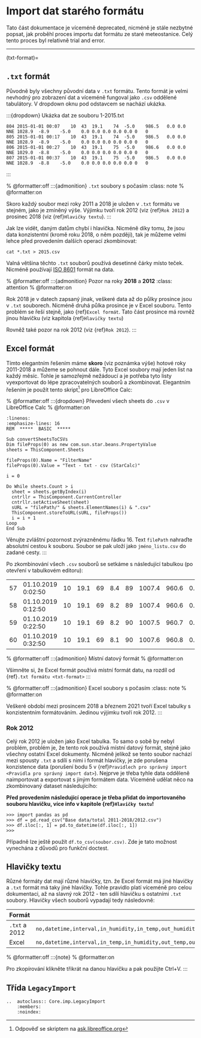 # Import dat starého formátu

Tato část dokumentace je víceméně deprecated, nicméně je stále nezbytné popsat, jak proběhl proces importu dat formátu
ze staré meteostanice. Celý tento proces byl relativně trial and error.

---

[comment]: <> (tohle je potřeba odkazovat zvlášť kvůli tomu nadpisu protože v něm je code...prostě lmao)
(txt-format)=

## `.txt` formát

Původně byly všechny původní data v `.txt` formátu. Tento formát je velmi nevhodný pro zobrazení dat a víceméně fungoval
jako `.csv` oddělené tabulátory. V dropdown oknu pod odstavcem se nachází ukázka.

:::{dropdown} Ukázka dat ze souboru 1-2015.txt

```none
804	2015-01-01 00:07	10	43	19.1	74	-5.0	986.5	0.0	0.0	NNE	1028.9	-8.9	-5.0	0.0	0.0	0.0	0.0	0.0	0	0
805	2015-01-01 00:17	10	43	19.1	74	-5.0	986.5	0.0	0.0	NNE	1028.9	-8.9	-5.0	0.0	0.0	0.0	0.0	0.0	0	0
806	2015-01-01 00:27	10	43	19.1	75	-5.0	986.6	0.0	0.0	NNE	1029.0	-8.8	-5.0	0.0	0.0	0.0	0.0	0.0	0	0
807	2015-01-01 00:37	10	43	19.1	75	-5.0	986.5	0.0	0.0	NNE	1028.9	-8.8	-5.0	0.0	0.0	0.0	0.0	0.0	0	0
```

:::

% @formatter:off
:::{admonition} `.txt` soubory s počasím
:class: note
% @formatter:on

Skoro každý soubor mezi roky 2011 a 2018 je uložen v `.txt` formátu ve stejném, jako je zmíněný výše. Výjimku tvoří rok
2012 (viz {ref}`Rok 2012`) a prosinec 2018 (viz {ref}`Hlavičky textu`).
:::

Jak lze vidět, daným datům chybí i hlavička. Nicméně díky tomu, že jsou data konzistentní (kromě roku 2018, o něm
později), tak je můžeme velmi lehce před provedením dalších operací zkombinovat:

```none
cat *.txt > 2015.csv
```

Valná většina těchto `.txt` souborů používá desetinné čárky místo teček. Nicméně
používají [ISO 8601](https://en.wikipedia.org/wiki/ISO_8601)
formát na data.

% @formatter:off
:::{admonition} Pozor na roky **2018** a **2012**
:class: attention
% @formatter:on

Rok 2018 je v datech zapsaný jinak, veškeré data až do půlky prosince jsou v `.txt` souborech. Nicméně druhá půlka
prosince je v Excel souboru. Tento problém se řeší stejně, jako {ref}`Excel formát`. Tato část prosince má rovněž jinou
hlavičku (viz kapitola {ref}`Hlavičky textu`)

Rovněž také pozor na rok 2012 (viz {ref}`Rok 2012`).
:::

## Excel formát

Tímto elegantním řešením máme **skoro** (viz poznámka výše) hotové roky 2011-2018 a můžeme se pohnout dále. Tyto Excel
soubory mají jeden list na každý měsíc. Tohle je samozřejmě nežádoucí a je potřeba tyto listy vyexportovat do lépe
zpracovatelných souborů a zkombinovat. Elegantním řešením je použít tento skript[^1] pro LibreOffice Calc:

% @formatter:off
:::{dropdown} Převedení všech sheets do `.csv` v LibreOffice Calc
% @formatter:on

```{code-block} vbscript
:linenos:
:emphasize-lines: 16
REM  *****  BASIC  *****

Sub convertSheetsToCSVs
Dim fileProps(0) as new com.sun.star.beans.PropertyValue
sheets = ThisComponent.Sheets

fileProps(0).Name = "FilterName"
fileProps(0).Value = "Text - txt - csv (StarCalc)"

i = 0

Do While sheets.Count > i
  sheet = sheets.getByIndex(i)
  cntrllr = ThisComponent.CurrentController
  cntrllr.setActiveSheet(sheet)
  sURL = "filePath/" & sheets.ElementNames(i) & ".csv"
  ThisComponent.storeToURL(sURL, fileProps())
  i = i + 1
Loop
End Sub
```

Věnujte zvláštní pozornost zvýrazněnému řádku 16. Text `filePath` nahraďte absolutní cestou k souboru. Soubor se pak
uloží jako `jméno_listu.csv` do zadané cesty.
:::

Po zkombinování všech `.csv` souborů se setkáme s následující tabulkou (po otevření v tabulkovém editoru):

|    |                    |    |      |    |     |    |        |       |     |     |   |     |     |      |      |      |      |      |
|----|--------------------|----|------|----|-----|----|--------|-------|-----|-----|---|-----|-----|------|------|------|------|------|
| 57 | 01.10.2019 0:02:50 | 10 | 19.1 | 69 | 8.4 | 89 | 1007.4 | 960.6 | 0.0 | 0.0 | E | 6.7 | 8.4 | 0.00 | 0.00 | 1.80 | 0.00 | 1.80 |
| 58 | 01.10.2019 0:12:50 | 10 | 19.1 | 69 | 8.2 | 89 | 1007.4 | 960.6 | 0.0 | 0.0 | S | 6.5 | 8.2 | 0.00 | 0.00 | 1.80 | 0.00 | 1.80 |
| 59 | 01.10.2019 0:22:50 | 10 | 19.1 | 69 | 8.2 | 90 | 1007.5 | 960.7 | 0.0 | 0.0 | S | 6.7 | 8.2 | 0.00 | 0.00 | 1.80 | 0.00 | 1.80 |
| 60 | 01.10.2019 0:32:50 | 10 | 19.1 | 69 | 8.1 | 90 | 1007.6 | 960.8 | 0.0 | 0.0 | S | 6.6 | 8.1 | 0.00 | 0.00 | 1.80 | 0.00 | 1.80 |

% @formatter:off
:::{admonition} Místní datový formát
% @formatter:on

Všimněte si, že Excel formát používá místní formát datu, na rozdíl od {ref}``.txt formátu <txt-format>``
:::

% @formatter:off
:::{admonition} Excel soubory s počasím
:class: note
% @formatter:on

Veškeré období mezi prosincem 2018 a březnem 2021 tvoří Excel tabulky s konzistentním formátováním. Jedinou výjimku
tvoří rok 2012.
:::

### Rok 2012

Celý rok 2012 je uložen jako Excel tabulka. To samo o sobě by nebyl problém, problém je, že tento rok používá místní
datový formát, stejně jako všechny ostatní Excel dokumenty. Nicméně jelikož se tento soubor nachází mezi spousty `.txt`
a sdílí s nimi i formát hlavičky, je zde porušena konzistence data (porušení bodu 5 v
{ref}`Pravidlech pro správný import <Pravidla pro správný import dat>`). Nejprve je třeba tyhle data odděleně
naimportovat a exportovat s jiným formátem data. Víceméně udělat něco na zkombinovaný dataset následujícího:

**Před provedením následující operace je třeba přidat do importovaného souboru hlavičku, více info v kapitole
{ref}`Hlavičky textu`!**

```pycon
>>> import pandas as pd
>>> df = pd.read_csv("Base data/total 2011-2018/2012.csv")
>>> df.iloc[:, 1] = pd.to_datetime(df.iloc[:, 1])
>>>
```

Případně lze ještě použít `df.to_csv(soubor.csv)`. Zde je tato možnost vynechána z důvodů pro funkční doctest.

## Hlavičky textu

Různé formáty dat mají různé hlavičky, tzn. že Excel formát má jiné hlavičky a `.txt` formát má taky jiné hlavičky.
Tohle pravidlo platí víceméně pro celou dokumentaci, až na slavný rok 2012 - ten sdílí hlavičku s ostatními `.txt`
soubory. Hlavičky všech souborů vypadají tedy následovně:

|Formát|Hlavička|
|------|--------|
|`.txt` a 2012 | `no,datetime,interval,in_humidity,in_temp,out_humidity,out_temp,abs_pressure,wind_speed,gust,wind_dir,bar,dew_point,windchill,hour_rain,day_rain,week_rain,month_rain,total_rain,wind_level,gust_level` |
|Excel | `no,datetime,interval,in_temp,in_humidity,out_temp,out_humidity,bar,abs_pressure,wind_speed,gust,wind_dir,dew_point,windchill,hour_rain,day_rain,week_rain,month_rain,total_rain` |

% @formatter:off
:::{note}
% @formatter:on

Pro zkopírování klikněte třikrát na danou hlavičku a pak použijte Ctrl+V.
:::

## Třída `LegacyImport`

```{eval-rst}
..  autoclass:: Core.imp.LegacyImport
    :members:
    :noindex:
```

[^1]: Odpověď se skriptem
na [ask.libreoffice.org](https://ask.libreoffice.org/t/how-do-i-export-all-sheets-from-a-spreadsheet/12024/4)